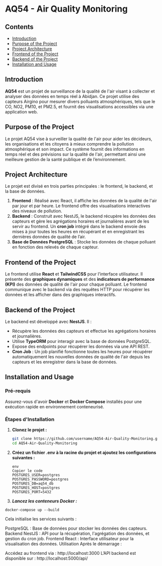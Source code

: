 # AQ54 - Air Quality Monitoring

## Contents

- [Introduction](#Introduction)
- [Purpose of the Project](#Purpose-of-the-Project)
- [Project Architecture](#Project-Architecture)
- [Frontend of the Project](#Frontend-of-the-Project)
- [Backend of the Project](#Backend-of-the-Project)
- [Installation and Usage](#Installation-and-Usage)


## Introduction 

**AQ54** est un projet de surveillance de la qualité de l'air visant à collecter et analyser des données en temps réel à Abidjan. Ce projet utilise des capteurs Airgino pour mesurer divers polluants atmosphériques, tels que le CO, NO2, PM10, et PM2.5, et fournit des visualisations accessibles via une application web.

## Purpose of the Project

Le projet AQ54 vise à surveiller la qualité de l'air pour aider les décideurs, les organisations et les citoyens à mieux comprendre la pollution atmosphérique et son impact. Ce système fournit des informations en temps réel et des prévisions sur la qualité de l'air, permettant ainsi une meilleure gestion de la santé publique et de l’environnement.

## Project Architecture

Le projet est divisé en trois parties principales : le frontend, le backend, et la base de données.

1. **Frontend** : Réalisé avec React, il affiche les données de la qualité de l'air par jour et par heure. Le frontend offre des visualisations interactives des niveaux de pollution.
2. **Backend** : Construit avec NestJS, le backend récupère les données des capteurs et gère les agrégations horaires et journalières avant de les servir au frontend. Un **cron job** intégré dans le backend envoie des mises à jour toutes les heures en récupérant et en enregistrant les dernières données de qualité de l’air.
3. **Base de Données PostgreSQL** : Stocke les données de chaque polluant en fonction des relevés de chaque capteur.

## Frontend of the Project

Le frontend utilise **React** et **TailwindCSS** pour l’interface utilisateur. Il présente des **graphiques dynamiques** et des **indicateurs de performance (KPI)** des données de qualité de l'air pour chaque polluant. Le frontend communique avec le backend via des requêtes HTTP pour récupérer les données et les afficher dans des graphiques interactifs.

## Backend of the Project

Le backend est développé avec **NestJS**. Il :
- Récupère les données des capteurs et effectue les agrégations horaires et journalières.
- Utilise **TypeORM** pour interagir avec la base de données PostgreSQL.
- Expose des endpoints pour récupérer les données via une API REST.
- **Cron Job** : Un job planifié fonctionne toutes les heures pour récupérer automatiquement les nouvelles données de qualité de l'air depuis les capteurs et les enregistrer dans la base de données.

## Installation and Usage

### Pré-requis

Assurez-vous d'avoir **Docker** et **Docker Compose** installés pour une exécution rapide en environnement conteneurisé.

### Étapes d'Installation

1. **Clonez le projet :**
   ```bash
   git clone https://github.com/username/AQ54-Air-Quality-Monitoring.git
   cd AQ54-Air-Quality-Monitoring

2. **Créez un fichier .env à la racine du projet et ajoutez les configurations suivantes :**

    ```
    env
    Copier le code
    POSTGRES_USER=postgres
    POSTGRES_PASSWORD=postgres
    POSTGRES_DB=aq54_db
    POSTGRES_HOST=postgres
    POSTGRES_PORT=5432 
    ```
3. ***Lancez les conteneurs Docker :***

```
docker-compose up --build
```
Cela initialise les services suivants :

PostgreSQL : Base de données pour stocker les données des capteurs.
Backend NestJS : API pour la récupération, l'agrégation des données, et gestion du cron job.
Frontend React : Interface utilisateur pour la visualisation des données.
Utilisation
Après le démarrage :

Accédez au frontend via : http://localhost:3000
L’API backend est disponible sur : http://localhost:5000/api/


